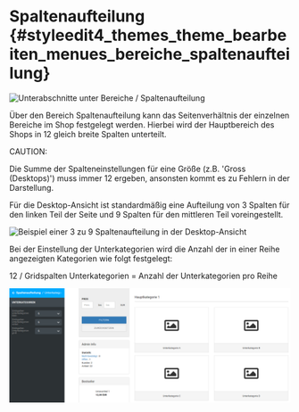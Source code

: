 # Spaltenaufteilung {#styleedit4_themes_theme_bearbeiten_menues_bereiche_spaltenaufteilung}

![](Bilder/styleedit4/se4_0073_BereicheSpaltenaufteilung.png "Unterabschnitte unter Bereiche /
      Spaltenaufteilung")

Über den Bereich Spaltenaufteilung kann das Seitenverhältnis der einzelnen Bereiche im Shop festgelegt werden. Hierbei wird der Hauptbereich des Shops in 12 gleich breite Spalten unterteilt.

CAUTION:

Die Summe der Spalteneinstellungen für eine Größe \(z.B. 'Gross \(Desktops\)'\) muss immer 12 ergeben, ansonsten kommt es zu Fehlern in der Darstellung.

Für die Desktop-Ansicht ist standardmäßig eine Aufteilung von 3 Spalten für den linken Teil der Seite und 9 Spalten für den mittleren Teil voreingestellt.

![](Bilder/styleedit4/se4a_0074_BereicheSpaltenaufteilungGross.png "Beispiel einer 3 zu 9 Spaltenaufteilung in der
      Desktop-Ansicht")

Bei der Einstellung der Unterkategorien wird die Anzahl der in einer Reihe angezeigten Kategorien wie folgt festgelegt:

12 / Gridspalten Unterkategorien = Anzahl der Unterkategorien pro Reihe

![](Bilder/styleedit4/se4_0075_BereicheSpaltenaufteilungUnterkategorien.png "Aufteilung der Unterkategorien bei einem Wert von 6")



